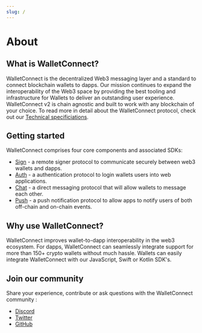 ```yaml
---
slug: /
---
```


# About

## What is WalletConnect?
WalletConnect is the decentralized Web3 messaging layer and a standard to connect blockchain wallets to dapps. Our mission continues to expand the interoperability of the Web3 space by providing the best tooling and infrastructure for Wallets to deliver an outstanding user experience. WalletConnect v2 is chain agnostic and built to work with any blockchain of your choice. To read more in detail about the WalletConnect protocol, check out our [Technical specificiations](https://github.com/walletconnect/walletconnect-specs).

## Getting started

WalletConnect comprises four core components and associated SDKs:

- [Sign](introduction/sign.md) - a remote signer protocol to communicate securely between web3 wallets and dapps.
- [Auth](introduction/auth.md) - a authentication protocol to login wallets users into web applications. 
- [Chat](introduction/chat.md) - a direct messaging protocol that will allow wallets to message each other.
- [Push](introduction/push.md) - a push notification protocol to allow apps to notify users of both off-chain and on-chain events.

## Why use WalletConnect?

WalletConnect improves wallet-to-dapp interoperability in the web3 ecosystem. For dapps, WalletConnect can seamlessly integrate support for more than 150+ crypto wallets without much hassle. Wallets can easily integrate WalletConnect with our JavaScript, Swift or Kotlin SDK's.

## Join our community

Share your experience, contribute or ask questions with the WalletConnect community :

- [Discord](https://discord.walletconnect.org)
- [Twitter](https://twitter.com/walletconnect)
- [GitHub](https://github.com/walletconnect)